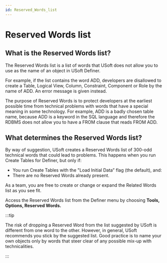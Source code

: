 ```yaml
---
id: Reserved_Words_list
---
```


# Reserved Words list

## What is the Reserved Words list?

The Reserved Words list is a list of words that USoft does not allow you to use as the name of an object in USoft Definer.

For example, if the list contains the word ADD, developers are disallowed to create a Table, Logical View, Column, Constraint, Component or Role by the name of ADD. An error message is given instead.

The purpose of Reserved Words is to protect developers at the earliest possible time from technical problems with words that have a special meaning in some technology. For example, ADD is a badly chosen table name, because ADD is a keyword in the SQL language and therefore the RDBMS does not allow you to have a FROM clause that reads FROM ADD.

## What determines the Reserved Words list?

By way of suggestion, USoft creates a Reserved Words list of 300-odd technical words that could lead to problems. This happens when you run Create Tables for Definer, but only if:

- You run Create Tables with the "Load Initial Data” flag (the default), and:
- There are no Reserved Words already present.

As a team, you are free to create or change or expand the Related Words list as you see fit.

Access the Reserved Words list from the Definer menu by choosing **Tools, Options, Reserved Words.**


:::tip

The risk of dropping a Reserved Word from the list suggested by USoft is different from one word to the other.
However, in general, USoft recommends you stick by the suggested list. Good practice is to name your own objects only by words that steer clear of any possible mix-up with technicalities.

:::
